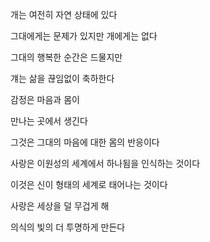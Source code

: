 개는 여전히 자연 상태에 있다

그대에게는 문제가 있지만 개에게는 없다

그대의 행복한 순간은 드물지만

걔는 삶을 끊임없이 축하한다

감정은 마음과 몸이

만나는 곳에서 생긴다

그것은 그대의 마음에 대한 몸의 반응이다

사랑은 이원성의 세계에서 하나됨을 인식하는 것이다

이것은 신이 형태의 세계로 태어나는 것이다

사랑은 세상을 덜 무겁게 해

의식의 빛의 더 투명하게 만든다

